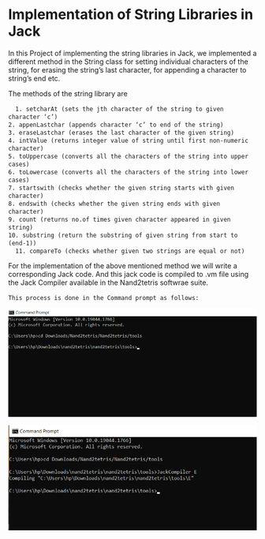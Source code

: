 
# Implementation of String Libraries in Jack

In this Project of implementing the string libraries in Jack, we implemented a different method in the String class for setting individual characters of the string, for erasing the string’s last character, for appending a character to string’s end etc.

 The methods of the string library are  
	
      1. setcharAt (sets the jth character of the string to given character ‘c’)
	2. appenLastchar (appends character ‘c’ to end of the string)
	3. eraseLastchar (erases the last character of the given string)
	4. intValue (returns integer value of string until first non-numeric character)
	5. toUppercase (converts all the characters of the string into upper cases)
	6. toLowercase (converts all the characters of the string into lower cases)
	7. startswith (checks whether the given string starts with given character)
	8. endswith (checks whether the given string ends with given character)
	9. count (returns no.of times given character appeared in given string)
	10. substring (return the substring of given string from start to (end-1))
      11. compareTo (checks whether given two strings are equal or not)


For the implementation of the above mentioned method we will write a corresponding Jack code.
And this jack code is compiled to .vm file using the Jack Compiler available in the Nand2tetris softwrae suite.



    This process is done in the Command prompt as follows:




![App Screenshot](https://github.com/Komalsai234/Nand2tetris/blob/main/Screenshot%20(1801).png?raw=true)

 

![App Screenshot](https://github.com/Komalsai234/Nand2tetris/blob/main/Screenshot%20(1802).png?raw=true)



